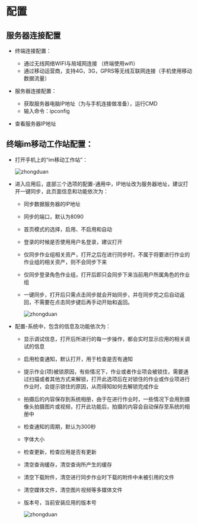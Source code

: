 # 配置

## 服务器连接配置

* 终端连接配置：

  + 通过无线网络WIFI与局域网连接 （终端使用wifi）
  + 通过移动运营商，支持4G，3G，GPRS等无线互联网连接（手机使用移动数据流量）

*  服务器连接配置：

   + 获取服务器电脑IP地址（为与手机连接做准备），运行CMD
   + 输入命令：ipconfig

* 查看服务器IP地址

## 终端im移动工作站配置：

* 打开手机上的“im移动工作站”：

  ![zhongduan](./images/zhongduan3.png)

* 进入应用后，底部三个选项的配置-通用中，IP地址改为服务器地址，建议打开一键同步，此页面信息和功能依次为：
  + 同步数据服务器的IP地址
  + 同步的端口，默认为8090
  + 首页模式的选择，启用、不启用和自动
  + 登录的时候是否使用用户名登录，建议打开
  + 仅同步作业组相关资产，打开之后在进行同步时，不属于将要进行作业的作业组的相关资产，则不会同步下来
  + 仅同步登录角色作业组，打开后即只会同步下来当前用户所属角色的作业组
  + 一键同步，打开后只需点击同步就会开始同步，并在同步完之后自动返回，不需要在点击同步键后再手动开始和返回。

    ![zhongduan](./images/zhongduan4.png)

* 配置-系统中，包含的信息及功能依次为：
  + 显示调试信息，打开后所进行的每一步操作，都会实时显示应用的相关调试的信息
  + 启用检查通知，默认打开，用于检查是否有通知
  + 提示作业(项)被锁原因，有些情况下，作业或者作业项会被锁住，需要通过扫描或者其他方式来解锁，打开此选项后在对锁住的作业或作业项进行作业时，会提示锁住的原因，从而得知如何去解锁完成作业
  + 拍摄后的内容保存到系统相册，由于在进行作业时，一些情况下会用到摄像头拍摄图片或视频，打开此功能后，拍摄的内容会自动保存至系统的相册中
  + 检查通知的周期，默认为300秒
  + 字体大小
  + 检查更新，检查应用是否有更新
  + 清空查询缓存，清空查询所产生的缓存
  + 清空下载附件，清空进行同步作业时下载的附件中未被引用的文件
  + 清空媒体文件，清空图片视频等多媒体文件
  + 版本号，当前安装应用的版本号
  
    ![zhongduan](./images/zhongduan22.png)  